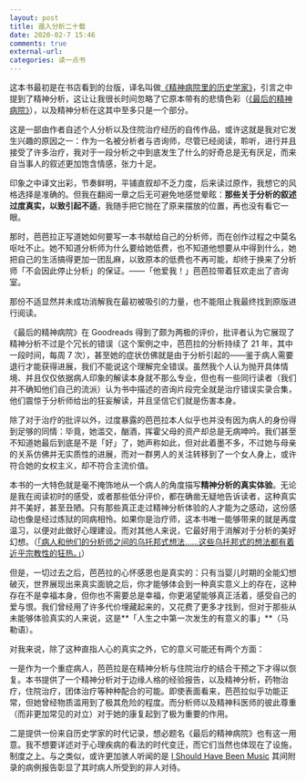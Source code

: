 ```yaml
---
layout: post
title: 遁入分析二十载
date: 2020-02-7 15:46
comments: true
external-url:
categories: 读一点书
---
```



这本书最初是在书店看到的台版，译名叫做[《精神病院里的历史学家》](https://book.douban.com/subject/27098895/)，引言之中提到了精神分析，这让让我很长时间忽略了它原本带有的悲情色彩（[《最后的精神病院》](https://www.goodreads.com/book/show/19674100-the-last-asylum)），以及精神分析在这其中至多只是一个部分。

这是一部由作者自述个人分析以及住院治疗经历的自传作品，或许这就是我对它发生兴趣的原因之一：作为一名被分析者与咨询师，尽管已经阅读，聆听，进行并且接受了许多治疗，我对于一段分析之中到底发生了什么的好奇总是无有厌足，而来自当事人的叙述更加饱含情感，张力十足。

印象之中译文出彩，节奏鲜明，平铺直叙却不乏力度，后来读过原作，我想它的风格选择是准确的。但我在翻阅一章之后无可避免地感觉晕眩：**那些关于分析的叙述过度真实，以致引起不适**，我随手把它抛在了原来摆放的位置，再也没有看它一眼。

那时，芭芭拉正写道她如何要写一本书献给自己的分析师，而在创作过程之中莫名呕吐不止。她不知道分析师为什么要给她低费，也不知道他想要从中得到什么，她把自己的生活搞得更加一团乱麻，以致原本的低费也不再可能，却终于换来了分析师「不会因此停止分析」的保证。——「他爱我！」芭芭拉带着狂欢走出了咨询室。

那份不适显然并未成功消解我在最初被吸引的力量，也不能阻止我最终找到原版进行阅读。

《最后的精神病院》在 Goodreads 得到了颇为两极的评价，批评者认为它展现了精神分析不过是个冗长的错误（这个案例之中，芭芭拉的分析持续了 21 年，其中一段时间，每周 7 次），甚至她的症状仿佛就是由于分析引起的——鉴于病人需要退行才能获得进展，我们不能说这个理解完全错误。虽然我个人认为抛开具体情境、并且仅仅依据病人印象的解读本身就不那么专业，但也有一些同行读者（我们并不确知他们自己的流派）认为书中描述的咨询片段完全就是治疗错误实录合集，他们震惊于分析师给出的狂妄解读，并且坚信它们就是伤害本身。

除了对于治疗的批评以外，过度暴露的芭芭拉本人似乎也并没有因为病人的身份得到足够的同情：毕竟，她滥交，酗酒，挥霍父母的资产却总是无病呻吟。我们甚至不知道她最后到底是不是「好」了，她声称如此，但对此着墨不多，不过她与母亲的关系仿佛并无实质性的进展，而对一群男人的关注转移到了一个女人身上，或许符合她的女权主义，却不符合主流价值。

本书的一大特色就是毫不掩饰地从一个病人的角度描写**精神分析的真实体验**。无论是我在阅读初时的感受，或者那些低分评价，都在确凿无疑地告诉读者，这种真实并不美好，甚至丑陋。只有那些真正走过精神分析体验的人才能为之感动，这份感动也像是经过炼狱的同病相怜。如果你是治疗师，这本书唯一能够带来的就是再度温习，以便对此做好心理建设。而对其他人来说，它最好用于消解对于分析的美好幻想。（[「病人和他们的分析师之间的乌托邦式想法……这些乌托邦式的想法都有着近乎宗教性的狂热。」](https://www.jiandanxinli.com/posts/3244)）

但是，一切过去之后，芭芭拉的心怀感恩也是真实的：只有当婴儿时期的全能幻想破灭，世界展现出来真实面貌之后，你才能够体会到一种真实意义上的存在，这种存在不是幸福本身，但你也不需要总是幸福，你更渴望能够真正活着，感受自己的爱与恨。我们曾经用了许多代价埋藏起来的，又花费了更多才找到，但对于那些从未能够体验真实的人来说，这是**「人生之中第一次发生的有意义的事」**（马勒语）。

对我来说，除了这种直指人心的真实之外，它的意义可能还有两个方面：

一是作为一个重症病人，芭芭拉是在精神分析与住院治疗的结合干预之下才得以恢复。本书提供了一个精神分析对于边缘人格的经验报告，以及精神分析，药物治疗，住院治疗，团体治疗等种种配合的可能。即使表面看来，芭芭拉似乎功能正常，但她曾经物质滥用到了极其危险的程度。而分析师以及精神科医师的彼此尊重（而非更加常见的对立）对于她的康复起到了极为重要的作用。

二是提供一份来自历史学家的时代记录，想必题名《最后的精神病院》也有这一用意。我不想要详述对于心理疾病的看法的时代变迁，而它们当然也体现在了设施，制度之上。与之类似，或许更加骇人听闻的是 [I Should Have Been Music](https://www.goodreads.com/book/show/40503211-i-should-have-been-music) 其间附录的病例报告彰显了其时病人所受到的非人对待。
